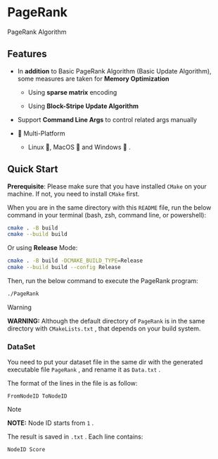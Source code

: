 # PageRank

PageRank Algorithm

## Features

- In **addition** to Basic PageRank Algorithm (Basic Update Algorithm), some measures are taken for **Memory Optimization**

  - Using **sparse matrix** encoding

  - Using **Block-Stripe Update Algorithm**

- Support **Command Line Args** to control related args manually

- 🎉 Multi-Platform
  - Linux :penguin:, MacOS :apple: and Windows :checkered_flag: .


## Quick Start

**Prerequisite**: Please make sure that you have installed `CMake` on your machine. If not, you need to install `CMake` first.

When you are in the same directory with this `README` file, run the below command in your terminal (bash, zsh, command line, or powershell):

```sh
cmake . -B build
cmake --build build
```

Or using **Release** Mode:

```sh
cmake . -B build -DCMAKE_BUILD_TYPE=Release
cmake --build build --config Release
```

Then, run the below command to execute the PageRank program:

```sh
./PageRank
```

> [!WARNING]
>
> **WARNING:** Although the default directory of `PageRank` is in the same directory with `CMakeLists.txt` , that depends on your build system.

### DataSet

You need to put your dataset file in the same dir with the generated executable file `PageRank` , and rename it as `Data.txt` .

The format of the lines in the file is as follow:

```
FromNodeID ToNodeID
```

> [!NOTE]
>
> **NOTE:** Node ID starts from `1` .

The result is saved in `.txt` . Each line contains:

```
NodeID Score
```
